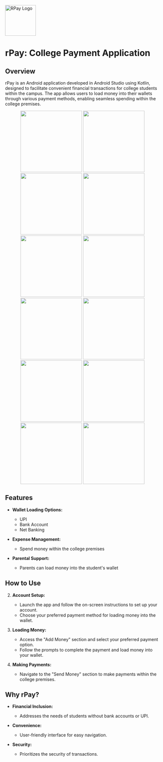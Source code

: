 <a href="https://postimg.cc/svDdccYJ">
  <img src="https://i.postimg.cc/Fs0rhC1w/ic-launcher-playstore.png" alt="RPay Logo" width="100"/>
</a>

# rPay: College Payment Application

## Overview

rPay is an Android application developed in Android Studio using Kotlin, designed to facilitate convenient financial transactions for college students within the campus. The app allows users to load money into their wallets through various payment methods, enabling seamless spending within the college premises.

<p align="center">
  <img src="https://i.postimg.cc/FF65dMY7/Screenshot-2023-12-31-215431.png" width="200"/>
  <img src="https://i.postimg.cc/dhVHkQMs/Screenshot-2023-12-31-215537.png" width="200"/>
  <img src="https://i.postimg.cc/ykBrKXvS/Screenshot-2023-12-31-215940.png" width="200"/>
  <img src="https://i.postimg.cc/5QWK6wJT/Screenshot-2023-12-31-220603.png" width="200"/>
  <img src="https://i.postimg.cc/ZCcs5BMs/Screenshot-2023-12-31-220725.png" width="200"/>
  <img src="https://i.postimg.cc/Bj7hxWsx/Screenshot-2023-12-31-220833.png" width="200"/>
  <img src="https://i.postimg.cc/LnBwg0nT/Screenshot-2023-12-31-221147.png" width="200"/>
  <img src="https://i.postimg.cc/5X4GBqzM/Screenshot-2023-12-31-221428.png" width="200"/>
  <img src="https://i.postimg.cc/7CbWcHXs/Screenshot-2023-12-31-221555.png" width="200"/>
  <img src="https://i.postimg.cc/N28JT5fM/Screenshot-2023-12-31-221820.png" width="200"/>
  <img src="https://i.postimg.cc/4YW0B7vH/Screenshot-2023-12-31-221942.png" width="200"/>
  <img src="https://i.postimg.cc/cgn5xFpf/Screenshot-2023-12-31-222012.png" width="200"/>
</p>

## Features

- **Wallet Loading Options:**
  - UPI
  - Bank Account
  - Net Banking

- **Expense Management:**
  - Spend money within the college premises

- **Parental Support:**
  - Parents can load money into the student's wallet

## How to Use

2. **Account Setup:**
   - Launch the app and follow the on-screen instructions to set up your account.
   - Choose your preferred payment method for loading money into the wallet.

3. **Loading Money:**
   - Access the "Add Money" section and select your preferred payment option.
   - Follow the prompts to complete the payment and load money into your wallet.

4. **Making Payments:**
   - Navigate to the "Send Money" section to make payments within the college premises.

## Why rPay?

- **Financial Inclusion:**
  - Addresses the needs of students without bank accounts or UPI.

- **Convenience:**
  - User-friendly interface for easy navigation.

- **Security:**
  - Prioritizes the security of transactions.
